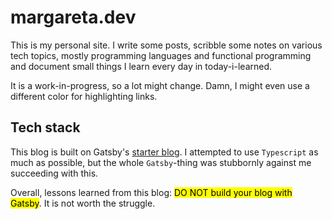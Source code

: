 # margareta.dev

This is my personal site. I write some posts, scribble some notes on various tech topics, mostly programming languages and functional programming and document small things I learn every day in today-i-learned.

It is a work-in-progress, so a lot might change. Damn, I might even use a different color for highlighting links.

## Tech stack

This blog is built on Gatsby's [starter blog](https://github.com/gatsbyjs/gatsby-starter-blog). I attempted to use `Typescript` as much as possible, but the whole `Gatsby`-thing was stubbornly against me succeeding with this.

Overall, lessons learned from this blog: <mark>DO NOT build your blog with Gatsby</mark>. It is not worth the struggle.
